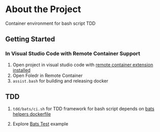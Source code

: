 # About the Project

Container environment for bash script TDD

## Getting Started 

### In Visual Studio Code with Remote Container Support 

1. Open project in visual studio code with [remote container extension installed](SLS.md#quick-background)
1.  Open Foledr in Remote Container 
1. `assist.bash` for building and releasing docker

## TDD 

1. `tdd/bats/ci.sh` for TDD framework for bash script depends on [bats helpers dockerfile](docker-shells/bats-with-helpers/Dockerfile)

1. Explore [Bats Test](tdd/bats/test/unit/test_unit_os.bats) example 